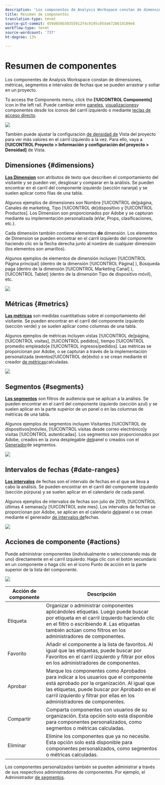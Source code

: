 ```yaml
---
description: 'Los componentes de Analysis Workspace constan de dimensiones, métricas, segmentos e intervalos de fechas que se pueden arrastrar y soltar en un proyecto. '
title: Resumen de componentes
translation-type: tm+mt
source-git-commit: 459d650b30355912f4c9195c05da6728610109e8
workflow-type: tm+mt
source-wordcount: '737'
ht-degree: 13%

---
```



# Resumen de componentes

Los componentes de Analysis Workspace constan de dimensiones, métricas, segmentos e intervalos de fechas que se pueden arrastrar y soltar en un proyecto.

To access the Components menu, click the **[!UICONTROL Components]** icon in the left rail. Puede cambiar entre [paneles](https://docs.adobe.com/content/help/en/analytics/analyze/analysis-workspace/panels/panels.html), [visualizaciones](https://docs.adobe.com/content/help/es-ES/analytics/analyze/analysis-workspace/visualizations/freeform-analysis-visualizations.html)y componentes desde los iconos del carril izquierdo o mediante [teclas de acceso directo](/help/analyze/analysis-workspace/build-workspace-project/fa-shortcut-keys.md).

![](assets/component-overview.png)

También puede ajustar la configuración [de densidad de](https://docs.adobe.com/content/help/es-ES/analytics/analyze/analysis-workspace/build-workspace-project/view-density.html) Vista del proyecto para ver más valores en el carril izquierdo a la vez. Para ello, vaya a **[!UICONTROL Proyecto > Información y configuración del proyecto > Densidad]** de Vista.

## Dimensiones {#dimensions}

[**Los Dimension**](https://docs.adobe.com/content/help/en/analytics/components/dimensions/overview.html) son atributos de texto que describen el comportamiento del visitante y se pueden ver, desglosar y comparar en la análisis. Se pueden encontrar en el carril del componente izquierdo (sección naranja) y se suelen aplicar como filas de una tabla.

Algunos ejemplos de dimensiones son Nombre [!UICONTROL de]página, Canales de marketing, Tipo [!UICONTROL de]dispositivo y [!UICONTROL Productos]. Los Dimension son proporcionados por Adobe y se capturan mediante su implementación personalizada (eVar, Props, clasificaciones, etc.).

Cada dimensión también contiene elementos **de** dimensión. Los elementos de Dimension se pueden encontrar en el carril izquierdo del componente haciendo clic en la flecha derecha junto al nombre de cualquier dimensión (los elementos son amarillos).

Algunos ejemplos de elementos de dimensión incluyen [!UICONTROL Página principal] (dentro de la dimensión [!UICONTROL Página] ), Búsqueda  paga (dentro de la dimensión [!UICONTROL Marketing Canal] ), [!UICONTROL Tablet]  (dentro de la dimensión Tipo de dispositivo móvil), etc.

![](assets/dimensions.png)

## Métricas {#metrics}

[**Las métricas**](https://docs.adobe.com/content/help/en/analytics/components/metrics/overview.html) son medidas cuantitativas sobre el comportamiento del visitante. Se pueden encontrar en el carril del componente izquierdo (sección verde) y se suelen aplicar como columnas de una tabla.

Algunos ejemplos de métricas incluyen vistas [!UICONTROL de]página, [!UICONTROL visitas], [!UICONTROL pedidos], tiempo [!UICONTROL promedio empleado]e [!UICONTROL ingresos/pedidos]. Las métricas se proporcionan por Adobe, o se capturan a través de la implementación personalizada (eventos[!UICONTROL de]éxito) o se crean mediante el creador [de métricas](https://docs.adobe.com/content/help/es-ES/analytics/components/calculated-metrics/calcmetric-workflow/cm-build-metrics.html)calculadas.

![](assets/metrics.png)

## Segmentos {#segments}

[**Los segmentos**](https://docs.adobe.com/content/help/es-ES/analytics/analyze/analysis-workspace/components/t-freeform-project-segment.html) son filtros de audiencia que se aplican a la análisis. Se pueden encontrar en el carril del componente izquierdo (sección azul) y se suelen aplicar en la parte superior de un panel o en las columnas de métricas de una tabla.

Algunos ejemplos de segmentos incluyen Visitantes [!UICONTROL de dispositivos]móviles, [!UICONTROL visitas desde correo electrónico]y visitas [!UICONTROL autenticadas]. Los segmentos son proporcionados por Adobe, creados en la zona desplegable [del](https://docs.adobe.com/content/help/en/analytics/analyze/analysis-workspace/panels/panels.html)panel o creados con el [Generador](https://docs.adobe.com/content/help/es-ES/analytics/components/segmentation/segmentation-workflow/seg-build.html)de segmentos.

![](assets/segments.png)

## Intervalos de fechas {#date-ranges}

[**Los intervalos**](https://docs.adobe.com/content/help/es-ES/analytics/analyze/analysis-workspace/components/calendar-date-ranges/calendar.html) de fechas son el intervalo de fechas en el que se lleva a cabo la análisis. Se pueden encontrar en el carril del componente izquierdo (sección púrpura) y se suelen aplicar en el calendario de cada panel.

Algunos ejemplos de intervalos de fechas son julio de 2019, [!UICONTROL últimas 4 semanas]y [!UICONTROL este mes]. Los intervalos de fechas se proporcionan por Adobe, se aplican en el calendario [del](https://docs.adobe.com/content/help/en/analytics/analyze/analysis-workspace/panels/panels.html)panel o se crean mediante el generador [de intervalos de](https://docs.adobe.com/content/help/en/analytics/analyze/analysis-workspace/components/calendar-date-ranges/custom-date-ranges.html)fechas.

![](assets/date-ranges.png)

## Acciones de componente {#actions}

Puede administrar componentes (individualmente o seleccionando más de uno) directamente en el carril izquierdo. Haga clic con el botón secundario en un componente o haga clic en el icono Punto de acción en la parte superior de la lista del componente.

![](assets/component-actions.png)

| Acción de componente | Descripción |
|--- |--- |
| Etiqueta | Organizar o administrar componentes aplicándoles etiquetas. Luego puede buscar por etiqueta en el carril izquierdo haciendo clic en el filtro o escribiendo #. Las etiquetas también actúan como filtros en los administradores de componentes. |
| Favorito | Añadir el componente a la lista de favoritos. Al igual que las etiquetas, puede buscar por Favoritos en el carril izquierdo y filtrar por ellos en los administradores de componentes. |
| Aprobar | Marque los componentes como Aprobados para indicar a los usuarios que el componente está aprobado por la organización. Al igual que las etiquetas, puede buscar por Aprobado en el carril izquierdo y filtrar por ellas en los administradores de componentes. |
| Compartir | Comparta componentes con usuarios de su organización. Esta opción solo está disponible para componentes personalizados, como segmentos o métricas calculadas. |
| Eliminar | Elimine los componentes que ya no necesite. Esta opción solo está disponible para componentes personalizados, como segmentos o métricas calculadas. |

Los componentes personalizados también se pueden administrar a través de sus respectivos administradores de componentes. Por ejemplo, el Administrador [de segmentos](/help/components/segmentation/segmentation-workflow/seg-manage.md).
